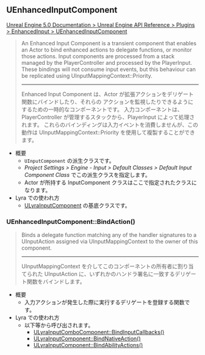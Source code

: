 ## UEnhancedInputComponent

[Unreal Engine 5.0 Documentation > Unreal Engine API Reference > Plugins > EnhancedInput > UEnhancedInputComponent](https://docs.unrealengine.com/5.0/en-US/API/Plugins/EnhancedInput/UEnhancedInputComponent/)

> An Enhanced Input Component is a transient component that enables an Actor to bind enhanced actions to delegate functions, or monitor those actions.
> Input components are processed from a stack managed by the PlayerController and processed by the PlayerInput.
> These bindings will not consume input events, but this behaviour can be replicated using UInputMappingContext::Priority.
> 
> ----
> Enhanced Input Component は、Actor が拡張アクションをデリゲート関数にバインドしたり、それらの アクションを監視したりできるようにするための一時的なコンポーネントです。
> 入力コンポーネントは、PlayerController が管理するスタックから、PlayerInput によって処理されます。
> これらのバインディングは入力イベントを消費しませんが、この動作は UInputMappingContext::Priority を使用して複製することができます。

* 概要
	* `UInputComponent` の派生クラスです。
	* *Project Settings > Engine - Input > Default Classes > Default Input Component Class* でこの派生クラスを指定します。
	* Actor が所持する InputComponent クラスはここで指定されたクラスになります。
* Lyra での使われ方
	* [ULyraInputComponent] の基底クラスです。

### UEnhancedInputComponent::BindAction()

> Binds a delegate function matching any of the handler signatures to a UInputAction assigned via UInputMappingContext to the owner of this component.
> 
> ----
> UInputMappingContext を介してこのコンポーネントの所有者に割り当てられた UInputAction に、いずれかのハンドラ署名に一致するデリゲート関数をバインドします。

* 概要
	* 入力アクションが発生した際に実行するデリゲートを登録する関数です。
* Lyra での使われ方
	* 以下等から呼び出されます。
		* [ULyraInputComboComponent::BindInputCallbacks()]
		* [ULyraInputComponent::BindNativeAction()]
		* [ULyraInputComponent::BindAbilityActions()]


<!--- ページ内のリンク --->

<!--- 自前の画像へのリンク --->

<!--- generated --->
[ULyraInputComboComponent::BindInputCallbacks()]: ../../Lyra/Input/ULyraInputComboComponent.md#ulyrainputcombocomponentbindinputcallbacks
[ULyraInputComponent]: ../../Lyra/Input/ULyraInputComponent.md#ulyrainputcomponent
[ULyraInputComponent::BindNativeAction()]: ../../Lyra/Input/ULyraInputComponent.md#ulyrainputcomponentbindnativeaction
[ULyraInputComponent::BindAbilityActions()]: ../../Lyra/Input/ULyraInputComponent.md#ulyrainputcomponentbindabilityactions
